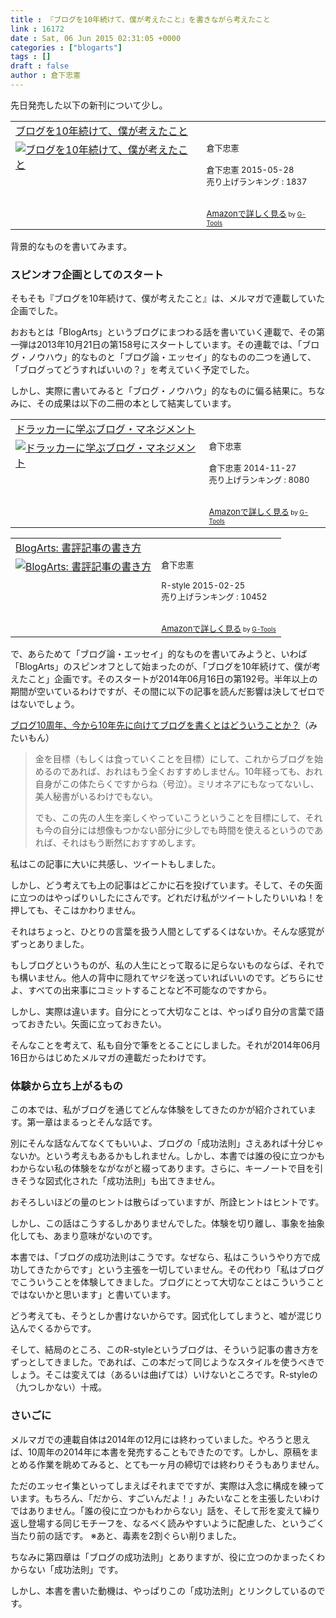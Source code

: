 ```yaml
---
title : 『ブログを10年続けて、僕が考えたこと』を書きながら考えたこと
link : 16172
date : Sat, 06 Jun 2015 02:31:05 +0000
categories : ["blogarts"]
tags : []
draft : false
author : 倉下忠憲
---
```


先日発売した以下の新刊について少し。

<table  border="0" cellpadding="5"><tr><td colspan="2"><a href="http://www.amazon.co.jp/%E3%83%96%E3%83%AD%E3%82%B0%E3%82%9210%E5%B9%B4%E7%B6%9A%E3%81%91%E3%81%A6%E3%80%81%E5%83%95%E3%81%8C%E8%80%83%E3%81%88%E3%81%9F%E3%81%93%E3%81%A8-%E5%80%89%E4%B8%8B%E5%BF%A0%E6%86%B2-ebook/dp/B00YI05M1K%3FSubscriptionId%3D15SMZCTB9V8NGR2TW082%26tag%3Drashita1000-22%26linkCode%3Dxm2%26camp%3D2025%26creative%3D165953%26creativeASIN%3DB00YI05M1K" target="_blank">ブログを10年続けて、僕が考えたこと</a><img src="http://www.assoc-amazon.jp/e/ir?t=rashita1000-22&l=ur2&o=9" width="1" height="1" style="border: none;" alt="" /></td></tr><tr><td valign="top"><a href="http://www.amazon.co.jp/%E3%83%96%E3%83%AD%E3%82%B0%E3%82%9210%E5%B9%B4%E7%B6%9A%E3%81%91%E3%81%A6%E3%80%81%E5%83%95%E3%81%8C%E8%80%83%E3%81%88%E3%81%9F%E3%81%93%E3%81%A8-%E5%80%89%E4%B8%8B%E5%BF%A0%E6%86%B2-ebook/dp/B00YI05M1K%3FSubscriptionId%3D15SMZCTB9V8NGR2TW082%26tag%3Drashita1000-22%26linkCode%3Dxm2%26camp%3D2025%26creative%3D165953%26creativeASIN%3DB00YI05M1K" target="_blank"><img src="http://ecx.images-amazon.com/images/I/41qzGeKnNEL._SL160_.jpg" border="0" alt="ブログを10年続けて、僕が考えたこと" /></a></td><td valign="top"><font size="-1">倉下忠憲 <br /><br />倉下忠憲  2015-05-28<br />売り上げランキング : 1837<br /><br /><br /><a href="http://www.amazon.co.jp/%E3%83%96%E3%83%AD%E3%82%B0%E3%82%9210%E5%B9%B4%E7%B6%9A%E3%81%91%E3%81%A6%E3%80%81%E5%83%95%E3%81%8C%E8%80%83%E3%81%88%E3%81%9F%E3%81%93%E3%81%A8-%E5%80%89%E4%B8%8B%E5%BF%A0%E6%86%B2-ebook/dp/B00YI05M1K%3FSubscriptionId%3D15SMZCTB9V8NGR2TW082%26tag%3Drashita1000-22%26linkCode%3Dxm2%26camp%3D2025%26creative%3D165953%26creativeASIN%3DB00YI05M1K" target="_blank">Amazonで詳しく見る</a></font><font size="-2"> by <a href="http://www.goodpic.com/mt/aws/index.html" >G-Tools</a></font></td></tr></table>

背景的なものを書いてみます。

<H3>スピンオフ企画としてのスタート</H3>

そもそも『ブログを10年続けて、僕が考えたこと』は、メルマガで連載していた企画でした。

おおもとは「BlogArts」というブログにまつわる話を書いていく連載で、その第一弾は2013年10月21日の第158号にスタートしています。その連載では、「ブログ・ノウハウ」的なものと「ブログ論・エッセイ」的なものの二つを通して、「ブログってどうすればいいの？」を考えていく予定でした。

しかし、実際に書いてみると「ブログ・ノウハウ」的なものに偏る結果に。ちなみに、その成果は以下の二冊の本として結実しています。

<table  border="0" cellpadding="5"><tr><td colspan="2"><a href="http://www.amazon.co.jp/%E3%83%89%E3%83%A9%E3%83%83%E3%82%AB%E3%83%BC%E3%81%AB%E5%AD%A6%E3%81%B6%E3%83%96%E3%83%AD%E3%82%B0%E3%83%BB%E3%83%9E%E3%83%8D%E3%82%B8%E3%83%A1%E3%83%B3%E3%83%88-%E5%80%89%E4%B8%8B%E5%BF%A0%E6%86%B2-ebook/dp/B00QAO0WOY%3FSubscriptionId%3D15SMZCTB9V8NGR2TW082%26tag%3Drashita1000-22%26linkCode%3Dxm2%26camp%3D2025%26creative%3D165953%26creativeASIN%3DB00QAO0WOY" target="_blank">ドラッカーに学ぶブログ・マネジメント</a><img src="http://www.assoc-amazon.jp/e/ir?t=rashita1000-22&l=ur2&o=9" width="1" height="1" style="border: none;" alt="" /></td></tr><tr><td valign="top"><a href="http://www.amazon.co.jp/%E3%83%89%E3%83%A9%E3%83%83%E3%82%AB%E3%83%BC%E3%81%AB%E5%AD%A6%E3%81%B6%E3%83%96%E3%83%AD%E3%82%B0%E3%83%BB%E3%83%9E%E3%83%8D%E3%82%B8%E3%83%A1%E3%83%B3%E3%83%88-%E5%80%89%E4%B8%8B%E5%BF%A0%E6%86%B2-ebook/dp/B00QAO0WOY%3FSubscriptionId%3D15SMZCTB9V8NGR2TW082%26tag%3Drashita1000-22%26linkCode%3Dxm2%26camp%3D2025%26creative%3D165953%26creativeASIN%3DB00QAO0WOY" target="_blank"><img src="http://ecx.images-amazon.com/images/I/41%2ByY9hZKYL._SL160_.jpg" border="0" alt="ドラッカーに学ぶブログ・マネジメント" /></a></td><td valign="top"><font size="-1">倉下忠憲 <br /><br />倉下忠憲  2014-11-27<br />売り上げランキング : 8080<br /><br /><br /><a href="http://www.amazon.co.jp/%E3%83%89%E3%83%A9%E3%83%83%E3%82%AB%E3%83%BC%E3%81%AB%E5%AD%A6%E3%81%B6%E3%83%96%E3%83%AD%E3%82%B0%E3%83%BB%E3%83%9E%E3%83%8D%E3%82%B8%E3%83%A1%E3%83%B3%E3%83%88-%E5%80%89%E4%B8%8B%E5%BF%A0%E6%86%B2-ebook/dp/B00QAO0WOY%3FSubscriptionId%3D15SMZCTB9V8NGR2TW082%26tag%3Drashita1000-22%26linkCode%3Dxm2%26camp%3D2025%26creative%3D165953%26creativeASIN%3DB00QAO0WOY" target="_blank">Amazonで詳しく見る</a></font><font size="-2"> by <a href="http://www.goodpic.com/mt/aws/index.html" >G-Tools</a></font></td></tr></table>

<table  border="0" cellpadding="5"><tr><td colspan="2"><a href="http://www.amazon.co.jp/BlogArts-%E6%9B%B8%E8%A9%95%E8%A8%98%E4%BA%8B%E3%81%AE%E6%9B%B8%E3%81%8D%E6%96%B9-%E5%80%89%E4%B8%8B%E5%BF%A0%E6%86%B2-ebook/dp/B00U1M1H90%3FSubscriptionId%3D15SMZCTB9V8NGR2TW082%26tag%3Drashita1000-22%26linkCode%3Dxm2%26camp%3D2025%26creative%3D165953%26creativeASIN%3DB00U1M1H90" target="_blank">BlogArts: 書評記事の書き方</a><img src="http://www.assoc-amazon.jp/e/ir?t=rashita1000-22&l=ur2&o=9" width="1" height="1" style="border: none;" alt="" /></td></tr><tr><td valign="top"><a href="http://www.amazon.co.jp/BlogArts-%E6%9B%B8%E8%A9%95%E8%A8%98%E4%BA%8B%E3%81%AE%E6%9B%B8%E3%81%8D%E6%96%B9-%E5%80%89%E4%B8%8B%E5%BF%A0%E6%86%B2-ebook/dp/B00U1M1H90%3FSubscriptionId%3D15SMZCTB9V8NGR2TW082%26tag%3Drashita1000-22%26linkCode%3Dxm2%26camp%3D2025%26creative%3D165953%26creativeASIN%3DB00U1M1H90" target="_blank"><img src="http://ecx.images-amazon.com/images/I/51NFASOsDGL._SL160_.jpg" border="0" alt="BlogArts: 書評記事の書き方" /></a></td><td valign="top"><font size="-1">倉下忠憲 <br /><br />R-style  2015-02-25<br />売り上げランキング : 10452<br /><br /><br /><a href="http://www.amazon.co.jp/BlogArts-%E6%9B%B8%E8%A9%95%E8%A8%98%E4%BA%8B%E3%81%AE%E6%9B%B8%E3%81%8D%E6%96%B9-%E5%80%89%E4%B8%8B%E5%BF%A0%E6%86%B2-ebook/dp/B00U1M1H90%3FSubscriptionId%3D15SMZCTB9V8NGR2TW082%26tag%3Drashita1000-22%26linkCode%3Dxm2%26camp%3D2025%26creative%3D165953%26creativeASIN%3DB00U1M1H90" target="_blank">Amazonで詳しく見る</a></font><font size="-2"> by <a href="http://www.goodpic.com/mt/aws/index.html" >G-Tools</a></font></td></tr></table>

で、あらためて「ブログ論・エッセイ」的なものを書いてみようと、いわば「BlogArts」のスピンオフとして始まったのが、「ブログを10年続けて、僕が考えたこと」企画です。そのスタートが2014年06月16日の第192号。半年以上の期間が空いているわけですが、その間に以下の記事を読んだ影響は決してゼロではないでしょう。

<a href="http://mitaimon.cocolog-nifty.com/blog/2014/01/blog10years.html" target="_blank">ブログ10周年、今から10年先に向けてブログを書くとはどういうことか？</a>（みたいもん）

<blockquote>金を目標（もしくは食っていくことを目標）にして、これからブログを始めるのであれば、おれはもう全くおすすめしません。10年経っても、おれ自身がこの体たらくですからね（号泣）。ミリオネアにもなってないし、美人秘書がいるわけでもない。

でも、この先の人生を楽しくやっていこうということを目標にして、それも今の自分には想像もつかない部分に少しでも時間を使えるというのであれば、それはもう断然におすすめします。</blockquote>

私はこの記事に大いに共感し、ツイートもしました。

しかし、どう考えても上の記事はどこかに石を投げています。そして、その矢面に立つのはやっぱりいしたにさんです。どれだけ私がツイートしたりいいね！を押しても、そこはかわりません。

それはちょっと、ひとりの言葉を扱う人間としてずるくはないか。そんな感覚がずっとありました。

もしブログというものが、私の人生にとって取るに足らないものならば、それでも構いません。他人の背中に隠れてヤジを送っていればいいのです。どちらにせよ、すべての出来事にコミットすることなど不可能なのですから。

しかし、実際は違います。自分にとって大切なことは、やっぱり自分の言葉で語っておきたい。矢面に立っておきたい。

そんなことを考えて、私も自分で筆をとることにしました。それが2014年06月16日からはじめたメルマガの連載だったわけです。

<H3>体験から立ち上がるもの</H3>

この本では、私がブログを通じてどんな体験をしてきたのかが紹介されています。第一章はまるっとそんな話です。

別にそんな話なんてなくてもいいよ、ブログの「成功法則」さえあれば十分じゃないか。という考えもあるかもしれません。しかし、本書では誰の役に立つかもわからない私の体験をながながと綴ってあります。さらに、キーノートで目を引きそうな図式化された「成功法則」も出てきません。

おそろしいほどの量のヒントは散らばっていますが、所詮ヒントはヒントです。

しかし、この話はこうするしかありませんでした。体験を切り離し、事象を抽象化しても、あまり意味がないのです。

本書では、「ブログの成功法則はこうです。なぜなら、私はこういうやり方で成功してきたからです」という主張を一切していません。その代わり「私はブログでこういうことを体験してきました。ブログにとって大切なことはこういうことではないかと思います」と書いています。

どう考えても、そうとしか書けないからです。図式化してしまうと、嘘が混じり込んでくるからです。

そして、結局のところ、このR-styleというブログは、そういう記事の書き方をずっとしてきました。であれば、この本だって同じようなスタイルを使うべきでしょう。そこは変えては（あるいは曲げては）いけないところです。R-styleの（九つしかない）十戒。

<H3>さいごに</H3>

メルマガでの連載自体は2014年の12月には終わっていました。やろうと思えば、10周年の2014年に本書を発売することもできたのです。しかし、原稿をまとめる作業を眺めてみると、とても一ヶ月の締切では終わりそうもありません。

ただのエッセイ集といってしまえばそれまでですが、実際は入念に構成を練っています。もちろん、「だから、すごいんだよ！」みたいなことを主張したいわけではありません。「誰の役に立つかもわからない」話を、そして形を変えて繰り返し登場する同じモチーフを、なるべく読みやすいように配慮した、というごく当たり前の話です。
※あと、毒素を2割ぐらい削りました。

ちなみに第四章は「ブログの成功法則」とありますが、役に立つのかまったくわからない「成功法則」です。

しかし、本書を書いた動機は、やっぱりこの「成功法則」とリンクしているのです。